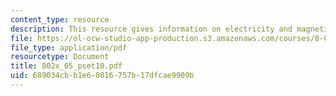 ```yaml
---
content_type: resource
description: This resource gives information on electricity and magnetism.
file: https://ol-ocw-studio-app-production.s3.amazonaws.com/courses/8-02x-physics-ii-electricity-magnetism-with-an-experimental-focus-spring-2005/689034cbb1e60816757b17dfcae9909b_802x_05_pset10.pdf
file_type: application/pdf
resourcetype: Document
title: 802x_05_pset10.pdf
uid: 689034cb-b1e6-0816-757b-17dfcae9909b
---
```

